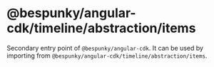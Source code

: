 # @bespunky/angular-cdk/timeline/abstraction/items

Secondary entry point of `@bespunky/angular-cdk`. It can be used by importing from `@bespunky/angular-cdk/timeline/abstraction/items`.
